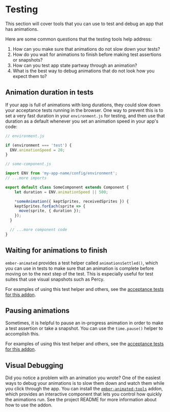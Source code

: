 # Testing

This section will cover tools that you can use to test and debug an app that has animations.

Here are some common questions that the testing tools help address:

1. How can you make sure that animations do not slow down your tests?
2. How do you wait for animations to finish before making test assertions or snapshots?
3. How can you test app state partway through an animation?
4. What is the best way to debug animations that do not look how you expect them to?

## Animation duration in tests

If your app is full of animations with long durations, they could slow down your acceptance tests running in the browser.
One way to prevent this is to set a very fast duration in your `environment.js` for testing, and then use that duration as a default whenever you set an animation speed in your app's code:

```js
// environment.js

if (environment === 'test') {
  ENV.animationSpeed = 20;
}
```

```js
// some-component.js

import ENV from 'my-app-name/config/environment';
// ...more imports

export default class SomeComponent extends Component {
    let duration = ENV.animationSpeed || 500;

    *someAnimation({ keptSprites, receivedSprites }) {
    keptSprites.forEach(sprite => {
      move(sprite, { duration });
    });
  }

  // ...more component code
}
```

## Waiting for animations to finish

`ember-animated` provides a test helper called `animationsSettled()`, which you can use in tests to make sure that an animation is complete before moving on to the next step of the test.
This is especially useful for test suites that use visual snapshots such as Percy.

For examples of using this test helper and others, see the [acceptance tests for this addon](https://github.com/ember-animation/ember-animated/tree/master/tests/acceptance).

## Pausing animations

Sometimes, it is helpful to pause an in-progress animation in order to make a test assertion or take a snapshot.
You can use the `time.pause()` helper to accomplish this.

For examples of using this test helper and others, see the [acceptance tests for this addon](https://github.com/ember-animation/ember-animated/tree/master/tests/acceptance).


## Visual Debugging

Did you notice a problem with an animation you wrote?
One of the easiest ways to debug your animations is to slow them down and watch them while you click through the app.
You can install the [`ember-animated-tools`](https://github.com/ember-animation/ember-animated-tools) addon, which provides an interactive component that lets you control how quickly the animations run.
See the project README for more information about how to use the addon.
